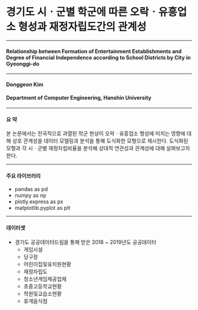 # 경기도 시ㆍ군별 학군에 따른 오락ㆍ유흥업소 형성과 재정자립도간의 관계성 
<hr />

#### Relationship between Formation of Entertainment Establishments and Degree of Financial Independence according to School Districts by City in Gyeonggi-do
<hr />

#### Donggeon Kim
#### Department of Computer Engineering, Hanshin University
<hr />

#### 요   약
  
  본 논문에서는 전국적으로 과열된 학군 현상이 오락ㆍ유흥업소 형성에 미치는 영향에 대해 상호 관계성을 데이터 모델링과 분석을 통해 도식화한 모형으로 제시한다. 도식화된 모형과 각 시ㆍ군별 재정자립비율을 분석해 상대적 연관성과 관계성에 대해 살펴보고자 한다.
<hr />

#### 주요 라이브러리
  - pandas as pd
  - numpy as np
  - plotly.express as px
  - matplotlib.pyplot as plt
<hr />

#### 데이터셋
  - 경기도 공공데이터드림을 통해 받은 2018 ~ 2019년도 공공데이터
    + 게임시설
    + 당구장
    + 어린이집및유치원현황
    + 재정자립도
    + 청소년게임제공업체
    + 초중고등학교현황
    + 학원및교습소현황
    + 휴게음식점